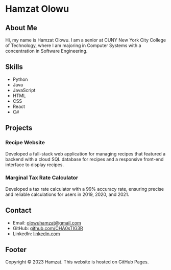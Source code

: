 # Hamzat Olowu

## About Me

Hi, my name is Hamzat Olowu. I am a senior at CUNY New York City College of Technology, where I am majoring in Computer Systems with a concentration in Software Engineering.

## Skills

- Python
- Java
- JavaScript
- HTML
- CSS
- React
- C#

## Projects

### Recipe Website

Developed a full-stack web application for managing recipes that featured a backend with a cloud SQL database for recipes and a responsive front-end interface to display recipes.

### Marginal Tax Rate Calculator

Developed a tax rate calculator with a 99% accuracy rate, ensuring precise and reliable calculations for users in 2019, 2020, and 2021.

## Contact

- Email: olowuhamzat@gmail.com
- GitHub: [github.com/CHA0sTIG3R](https://github.com/CHA0sTIG3R)
- LinkedIn: [linkedin.com](https://www.linkedin.com/in/hamzat-olowu-abb474208/)

## Footer

Copyright © 2023 Hamzat. This website is hosted on GitHub Pages.

